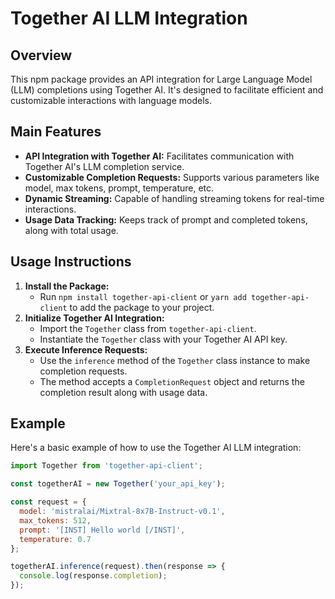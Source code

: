 # Together AI LLM Integration

## Overview
This npm package provides an API integration for Large Language Model (LLM) completions using Together AI. It's designed to facilitate efficient and customizable interactions with language models.

## Main Features
- **API Integration with Together AI:** Facilitates communication with Together AI's LLM completion service.
- **Customizable Completion Requests:** Supports various parameters like model, max tokens, prompt, temperature, etc.
- **Dynamic Streaming:** Capable of handling streaming tokens for real-time interactions.
- **Usage Data Tracking:** Keeps track of prompt and completed tokens, along with total usage.

## Usage Instructions
1. **Install the Package:**
   - Run `npm install together-api-client` or `yarn add together-api-client` to add the package to your project.
2. **Initialize Together AI Integration:**
   - Import the `Together` class from `together-api-client`.
   - Instantiate the `Together` class with your Together AI API key.
3. **Execute Inference Requests:**
   - Use the `inference` method of the `Together` class instance to make completion requests.
   - The method accepts a `CompletionRequest` object and returns the completion result along with usage data.

## Example
Here's a basic example of how to use the Together AI LLM integration:

```javascript
import Together from 'together-api-client';

const togetherAI = new Together('your_api_key');

const request = {
  model: 'mistralai/Mixtral-8x7B-Instruct-v0.1',
  max_tokens: 512,
  prompt: '[INST] Hello world [/INST]',
  temperature: 0.7
};

togetherAI.inference(request).then(response => {
  console.log(response.completion);
});
```

